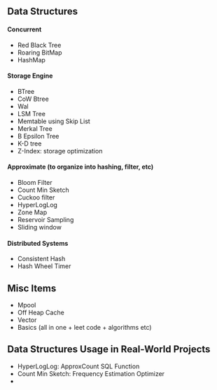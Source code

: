 ## Data Structures

#### Concurrent
- Red Black Tree
- Roaring BitMap
- HashMap


#### Storage Engine
- BTree
- CoW Btree
- Wal
- LSM Tree
- Memtable using Skip List
- Merkal Tree
- B Epsilon Tree
- K-D tree
- Z-Index: storage optimization

#### Approximate (to organize into hashing, filter, etc)
- Bloom Filter
- Count Min Sketch
- Cuckoo filter
- HyperLogLog
- Zone Map
- Reservoir Sampling
- Sliding window

#### Distributed Systems
- Consistent Hash
- Hash Wheel Timer

  
## Misc Items
- Mpool
- Off Heap Cache
- Vector
- Basics (all in one + leet code + algorithms etc)

## Data Structures Usage in Real-World Projects
- HyperLogLog: ApproxCount SQL Function
- Count Min Sketch: Frequency Estimation Optimizer
- 
